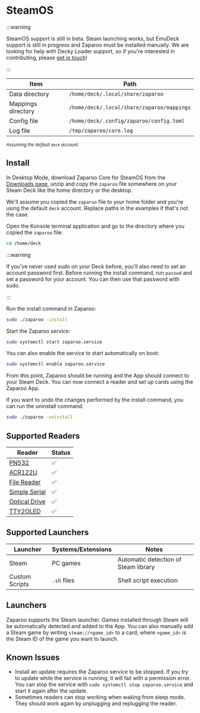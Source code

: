 # SteamOS

:::warning

SteamOS support is still in beta. Steam launching works, but EmuDeck support is still in progress and Zaparoo must be installed manually. We are looking for help with Decky Loader support, so if you're interested in contributing, please [get in touch](https://zaparoo.org/discord)!

:::

| Item               | Path                                       |
| ------------------ | ------------------------------------------ |
| Data directory     | `/home/deck/.local/share/zaparoo`          |
| Mappings directory | `/home/deck/.local/share/zaparoo/mappings` |
| Config file        | `/home/deck/.config/zaparoo/config.toml`   |
| Log file           | `/tmp/zaparoo/core.log`                    |

<small>_Assuming the default `deck` account._</small>

## Install

In Desktop Mode, download Zaparoo Core for SteamOS from the [Downloads page](/downloads/), unzip and copy
the `zaparoo` file somewhere on your Steam Deck like the home directory or the desktop.

We'll assume you copied the `zaparoo` file to your home folder and you're using the default `deck` account. Replace paths in the examples if that's not the case.

Open the Konsole terminal application and go to the directory where you copied the `zaparoo` file:

```bash
cd /home/deck
```

:::warning

If you've never used sudo on your Deck before, you'll also need to set an account password first. Before running the install command, run `passwd` and set a password for your account. You can then use that password with sudo.

:::

Run the install command in Zaparoo:

```bash
sudo ./zaparoo -install
```

Start the Zaparoo service:

```bash
sudo systemctl start zaparoo.service
```

You can also enable the service to start automatically on boot:

```bash
sudo systemctl enable zaparoo.service
```

From this point, Zaparoo should be running and the App should connect to your Steam Deck. You can now connect a reader and set up cards using the Zaparoo App.

If you want to undo the changes performed by the install command, you can run the uninstall command:

```bash
sudo ./zaparoo -uninstall
```

## Supported Readers

| Reader                                          | Status |
|-------------------------------------------------|--------|
| [PN532](/docs/core/drivers#pn532)               | ✅      |
| [ACR122U](/docs/core/drivers#acr122u-usb)       | ✅      |
| [File Reader](/docs/core/drivers#file)          | ✅      |
| [Simple Serial](/docs/core/drivers#simple-serial) | ✅      |
| [Optical Drive](/docs/core/drivers#optical-drive) | ✅      |
| [TTY2OLED](/docs/core/drivers#tty2oled)         | ✅      |

## Supported Launchers

| Launcher | Systems/Extensions | Notes |
|----------|-------------------|-------|
| Steam | PC games | Automatic detection of Steam library |
| Custom Scripts | `.sh` files | Shell script execution |

## Launchers

Zaparoo supports the Steam launcher. Games installed through Steam will be automatically detected and added to the App. You can also manually add a Steam game by writing `steam://<game_id>` to a card, where `<game_id>` is the Steam ID of the game you want to launch.

## Known Issues

- Install an update requires the Zaparoo service to be stopped. If you try to update while the service is running, it will fail with a permission error. You can stop the service with `sudo systemctl stop zaparoo.service` and start it again after the update.
- Sometimes readers can stop working when waking from sleep mode. They should work again by unplugging and replugging the reader.
